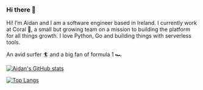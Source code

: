 ### Hi there 👋

Hi! I’m Aidan and I am a software engineer based in Ireland. I currently work at Coral 🪸, a small but growing team on a mission to building the platform for all things growth. I love Python, Go and building things with serverless tools. 

An avid surfer 🏄 and a big fan of formula 1 🏎️

[![Aidan's GitHub stats](https://github-readme-stats.vercel.app/api?username=AidanFogarty&count_private=true&show_icons=true)](https://github.com/AidanFogarty/github-readme-stats)

[![Top Langs](https://github-readme-stats.vercel.app/api/top-langs/?username=AidanFogarty&count_private=true&hide=html&layout=compact)](https://github.com/AidanFogarty/github-readme-stats)
